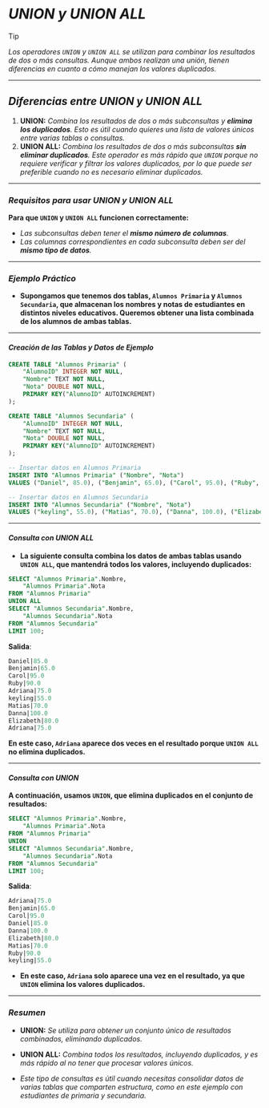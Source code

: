 <!-- Autor: Daniel Benjamin Perez Morales -->
<!-- GitHub: https://github.com/D4nitrix13 -->
<!-- Correo electrónico: danielperezdev@proton.me -->

# ***UNION y UNION ALL***

> [!TIP]
> *Los operadores `UNION` y `UNION ALL` se utilizan para combinar los resultados de dos o más consultas. Aunque ambos realizan una unión, tienen diferencias en cuanto a cómo manejan los valores duplicados.*

---

## ***Diferencias entre UNION y UNION ALL***

1. **UNION:** *Combina los resultados de dos o más subconsultas y **elimina los duplicados**. Esto es útil cuando quieres una lista de valores únicos entre varias tablas o consultas.*
2. **UNION ALL:** *Combina los resultados de dos o más subconsultas **sin eliminar duplicados**. Este operador es más rápido que `UNION` porque no requiere verificar y filtrar los valores duplicados, por lo que puede ser preferible cuando no es necesario eliminar duplicados.*

---

### ***Requisitos para usar UNION y UNION ALL***

**Para que `UNION` y `UNION ALL` funcionen correctamente:**

- *Las subconsultas deben tener el **mismo número de columnas**.*
- *Las columnas correspondientes en cada subconsulta deben ser del **mismo tipo de datos**.*

---

### ***Ejemplo Práctico***

- **Supongamos que tenemos dos tablas, `Alumnos Primaria` y `Alumnos Secundaria`, que almacenan los nombres y notas de estudiantes en distintos niveles educativos. Queremos obtener una lista combinada de los alumnos de ambas tablas.**

---

#### *Creación de las Tablas y Datos de Ejemplo*

```sql
CREATE TABLE "Alumnos Primaria" (
    "AlumnoID" INTEGER NOT NULL,
    "Nombre" TEXT NOT NULL,
    "Nota" DOUBLE NOT NULL,
    PRIMARY KEY("AlumnoID" AUTOINCREMENT)
);

CREATE TABLE "Alumnos Secundaria" (
    "AlumnoID" INTEGER NOT NULL,
    "Nombre" TEXT NOT NULL,
    "Nota" DOUBLE NOT NULL,
    PRIMARY KEY("AlumnoID" AUTOINCREMENT)
);

-- Insertar datos en Alumnos Primaria
INSERT INTO "Alumnos Primaria" ("Nombre", "Nota")
VALUES ("Daniel", 85.0), ("Benjamin", 65.0), ("Carol", 95.0), ("Ruby", 90.0), ("Adriana", 75.0);

-- Insertar datos en Alumnos Secundaria
INSERT INTO "Alumnos Secundaria" ("Nombre", "Nota")
VALUES ("keyling", 55.0), ("Matias", 70.0), ("Danna", 100.0), ("Elizabeth", 80.0), ("Adriana", 75.0);
```

---

#### *Consulta con UNION ALL*

- **La siguiente consulta combina los datos de ambas tablas usando `UNION ALL`, que mantendrá todos los valores, incluyendo duplicados:**

```sql
SELECT "Alumnos Primaria".Nombre,
    "Alumnos Primaria".Nota
FROM "Alumnos Primaria"
UNION ALL
SELECT "Alumnos Secundaria".Nombre,
    "Alumnos Secundaria".Nota
FROM "Alumnos Secundaria"
LIMIT 100;
```

**Salida**:

```sql
Daniel|85.0
Benjamin|65.0
Carol|95.0
Ruby|90.0
Adriana|75.0
keyling|55.0
Matias|70.0
Danna|100.0
Elizabeth|80.0
Adriana|75.0
```

**En este caso, `Adriana` aparece dos veces en el resultado porque `UNION ALL` no elimina duplicados.**

---

#### *Consulta con UNION*

**A continuación, usamos `UNION`, que elimina duplicados en el conjunto de resultados:**

```sql
SELECT "Alumnos Primaria".Nombre,
    "Alumnos Primaria".Nota
FROM "Alumnos Primaria"
UNION
SELECT "Alumnos Secundaria".Nombre,
    "Alumnos Secundaria".Nota
FROM "Alumnos Secundaria"
LIMIT 100;
```

**Salida**:

```sql
Adriana|75.0
Benjamin|65.0
Carol|95.0
Daniel|85.0
Danna|100.0
Elizabeth|80.0
Matias|70.0
Ruby|90.0
keyling|55.0
```

- **En este caso, `Adriana` solo aparece una vez en el resultado, ya que `UNION` elimina los valores duplicados.**

---

### ***Resumen***

- **UNION:** *Se utiliza para obtener un conjunto único de resultados combinados, eliminando duplicados.*
- **UNION ALL:** *Combina todos los resultados, incluyendo duplicados, y es más rápido al no tener que procesar valores únicos.*

- *Este tipo de consultas es útil cuando necesitas consolidar datos de varias tablas que comparten estructura, como en este ejemplo con estudiantes de primaria y secundaria.*
